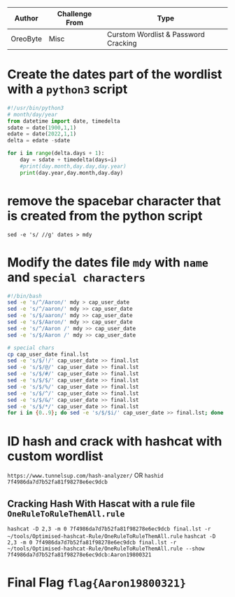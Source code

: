 | Author | Challenge From | Type |
| ------ | -------------- | ---- |
| OreoByte |  Misc | Curstom Wordlist & Password Cracking |

# Create the dates part of the wordlist with a `python3` script

```python
#!/usr/bin/python3
# month/day/year
from datetime import date, timedelta
sdate = date(1900,1,1)
edate = date(2022,1,1)
delta = edate -sdate

for i in range(delta.days + 1):
    day = sdate + timedelta(days=i)
    #print(day.month,day.day,day.year)
    print(day.year,day.month,day.day)
```

# remove the spacebar character that is created from the python script

`sed -e 's/ //g' dates > mdy`

# Modify the dates file `mdy` with `name` and `special characters`

```bash
#!/bin/bash
sed -e 's/^/Aaron/' mdy > cap_user_date
sed -e 's/^/aaron/' mdy >> cap_user_date
sed -e 's/$/aaron/' mdy >> cap_user_date
sed -e 's/$/Aaron/' mdy >> cap_user_date
sed -e 's/^/Aaron /' mdy >> cap_user_date
sed -e 's/$/Aaron /' mdy >> cap_user_date

# special chars
cp cap_user_date final.lst
sed -e 's/$/!/' cap_user_date >> final.lst
sed -e 's/$/@/' cap_user_date >> final.lst
sed -e 's/$/#/' cap_user_date >> final.lst
sed -e 's/$/$/' cap_user_date >> final.lst
sed -e 's/$/%/' cap_user_date >> final.lst
sed -e 's/$/^/' cap_user_date >> final.lst
sed -e 's/$/&/' cap_user_date >> final.lst
sed -e 's/$/*/' cap_user_date >> final.lst
for i in {0..9}; do sed -e 's/$/$i/' cap_user_date >> final.lst; done
```

# ID hash and crack with hashcat with custom wordlist
`https://www.tunnelsup.com/hash-analyzer/`
OR
`hashid 7f4986da7d7b52fa81f98278e6ec9dcb`

## Cracking Hash With Hascat with a rule file `OneRuleToRuleThemAll.rule`

`hashcat -D 2,3 -m 0 7f4986da7d7b52fa81f98278e6ec9dcb final.lst -r ~/tools/Optimised-hashcat-Rule/OneRuleToRuleThemAll.rule`
`hashcat -D 2,3 -m 0 7f4986da7d7b52fa81f98278e6ec9dcb final.lst -r ~/tools/Optimised-hashcat-Rule/OneRuleToRuleThemAll.rule --show 7f4986da7d7b52fa81f98278e6ec9dcb:Aaron19800321`

# Final Flag `flag{Aaron19800321}`
